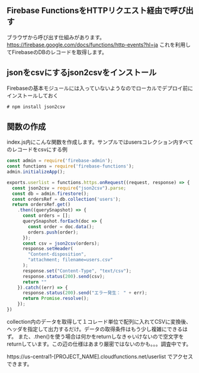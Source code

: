 <!--
title:   Firebase Functions で Cloud Firestore内のデータをCSVでダウンロードする
tags:    FirebaseCloudFunctions,FirebaseRealtimeDatabase,J
id:      2de8c417e76037cf5767
private: false
-->
## Firebase FunctionsをHTTPリクエスト経由で呼び出す
ブラウザから呼び出す仕組みがあります。
https://firebase.google.com/docs/functions/http-events?hl=ja
これを利用してFirebaseのDBのレコードを取得します。

## jsonをcsvにするjson2csvをインストール
Firebaseの基本モジュールには入っていないようなのでローカルでデプロイ前にインストールしておく

``` cmd
# npm install json2csv
```

## 関数の作成
index.js内にこんな関数を作成します。サンプルではusersコレクション内すべてのレコードをcsvにする例

```javascript
const admin = require('firebase-admin');
const functions = require('firebase-functions');
admin.initializeApp();

exports.userlist = functions.https.onRequest((request, response) => {
  const json2csv = require("json2csv").parse;
  const db = admin.firestore();
  const ordersRef = db.collection('users');
  return ordersRef.get()
    .then((querySnapshot) => {
      const orders = [];
      querySnapshot.forEach(doc => {
        const order = doc.data();
        orders.push(order);
      });
      const csv = json2csv(orders);
      response.setHeader(
        "Content-disposition",
        "attachment; filename=users.csv"
      );
      response.set("Content-Type", "text/csv");
      response.status(200).send(csv);
      return ""
    }).catch((err) => {
      response.status(200).send("エラー発生： " + err);
      return Promise.resolve();
    });
})
```
collection内のデータを取得して１コレード単位で配列に入れてCSVに変換後、ヘッダを指定して出力するだけ。データの取得条件はもう少し複雑にできるはず。
また、.then()を使う場合は何かをreturnしなきゃいけないので空文字をreturnしています。この辺の仕様はあまり厳密ではないのかも。。。調査中です。

https://us-central1-[PROJECT_NAME].cloudfunctions.net/userlist  でアクセスできます。